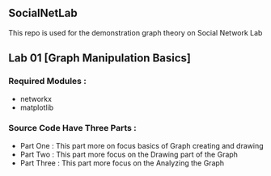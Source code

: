 ## SocialNetLab

This repo is used for the demonstration graph theory on Social Network Lab

## Lab 01 [Graph Manipulation Basics]

### Required Modules :

- networkx
- matplotlib

### Source Code Have Three Parts :

- Part One : This part more on focus basics of Graph creating and drawing
- Part Two : This part more focus on the Drawing part of the Graph
- Part Three : This part more focus on the Analyzing the Graph
